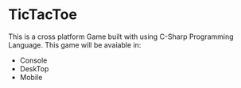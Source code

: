 # TicTacToe
This is a cross platform Game built with using C-Sharp Programming Language.
This game will be avaiable in:
- Console
- DeskTop
- Mobile
